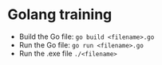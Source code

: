 # Golang training
- Build the Go file: `go build <filename>.go`
- Run the Go file: `go run <filename>.go`
- Run the .exe file `./<filename>`